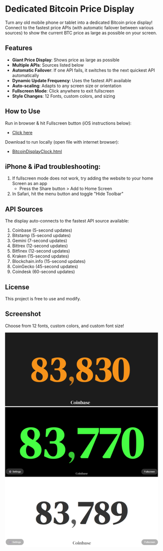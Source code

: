 # Dedicated Bitcoin Price Display

Turn any old mobile phone or tablet into a dedicated Bitcoin price display! Connect to the fastest price APIs (with automatic failover between various sources) to show the current BTC price as large as possible on your screen.
     
## Features

- **Giant Price Display**: Shows price as large as possible
- **Multiple APIs**: Sources listed below
- **Automatic Failover**: If one API fails, it switches to the next quickest API automatically
- **Dynamic Update Frequency**: Uses the fastest API available
- **Auto-scaling**: Adapts to any screen size or orientation
- **Fullscreen Mode**: Click anywhere to exit fullscreen
- **Style Changes**: 12 Fonts, custom colors, and sizing

## How to Use

Run in browser & hit Fullscreen button (iOS instructions below):  
- <a href="https://dropthepress.github.io/Dedicated-Bitcoin-Price-Display/BitcoinDisplay.html" target="_blank">Click here</a>
  
Download to run locally (open file with internet browser):  
- <a href="BitcoinDisplay.html" download>BitcoinDisplayClock.html</a>

## iPhone & iPad troubleshooting: 

1. If fullscreen mode does not work, try adding the website to your home Screen as an app
   - Press the Share button > Add to Home Screen
2. In Safari, hit the menu button and toggle "Hide Toolbar"

## API Sources

The display auto-connects to the fastest API source available:

1. Coinbase (5-second updates)
3. Bitstamp (5-second updates)
4. Gemini (7-second updates)
5. Bittrex (12-second updates)
6. Bitfinex (12-second updates)
7. Kraken (15-second updates)
8. Blockchain.info (15-second updates)
9. CoinGecko (45-second updates)
10. Coindesk (60-second updates)

## License

This project is free to use and modify.

## Screenshot

Choose from 12 fonts, custom colors, and custom font size!

![Screenshot](Screenshots/Screenshot_01.png)
![Screenshot](Screenshots/Screenshot_02.png)
![Screenshot](Screenshots/Screenshot_03.png)
